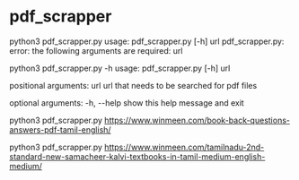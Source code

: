 # pdf_scrapper

python3 pdf_scrapper.py 
usage: pdf_scrapper.py [-h] url
pdf_scrapper.py: error: the following arguments are required: url

python3 pdf_scrapper.py -h
usage: pdf_scrapper.py [-h] url

positional arguments:
  url         url that needs to be searched for pdf files

optional arguments:
  -h, --help  show this help message and exit

python3 pdf_scrapper.py https://www.winmeen.com/book-back-questions-answers-pdf-tamil-english/

python3 pdf_scrapper.py https://www.winmeen.com/tamilnadu-2nd-standard-new-samacheer-kalvi-textbooks-in-tamil-medium-english-medium/
